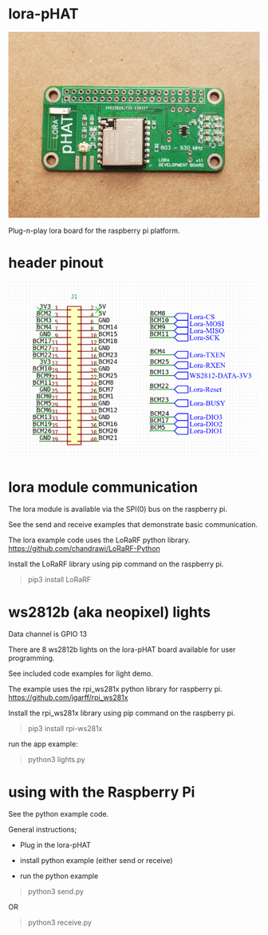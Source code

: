 # lora-pHAT

![board](screenshots/board.png)

Plug-n-play lora board for the raspberry pi platform.

# header pinout
![header pinout](screenshots/header.png)


# lora module communication
The lora module is available via the SPI(0) bus on the raspberry pi.

See the send and receive examples that demonstrate basic communication.

The lora example code uses the LoRaRF python library.
https://github.com/chandrawi/LoRaRF-Python

Install the LoRaRF library using pip command on the raspberry pi.

> pip3 install LoRaRF



# ws2812b (aka neopixel) lights
Data channel is GPIO 13

There are 8 ws2812b lights on the lora-pHAT board available for user programming.

See included code examples for light demo.

The example uses the rpi_ws281x python library for raspberry pi.
https://github.com/jgarff/rpi_ws281x

Install the rpi_ws281x library using pip command on the raspberry pi.
> pip3 install rpi-ws281x

run the app example:
> python3 lights.py

# using with the Raspberry Pi
See the python example code.

General instructions;

- Plug in the lora-pHAT

- install python example (either send or receive)

- run the python example
> python3 send.py

OR
> python3 receive.py
